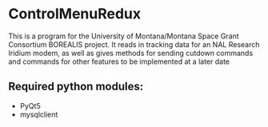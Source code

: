 # ControlMenuRedux

This is a program for the University of Montana/Montana Space Grant Consortium BOREALIS project. 
It reads in tracking data for an NAL Research Iridium modem, as well as gives methods for sending cutdown commands
and commands for other features to be implemented at a later date

<h2>Required python modules:</h2>
<ul>
<li>PyQt5</li>
<li>mysqlclient</li>
</ul>



